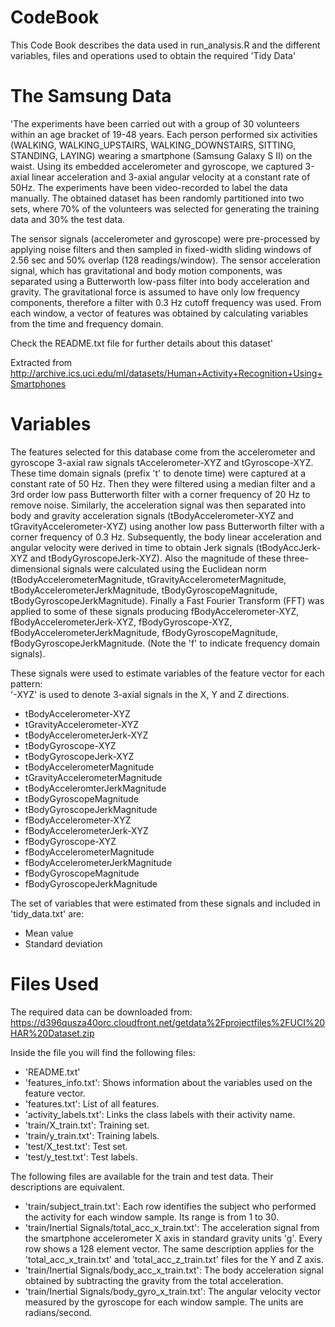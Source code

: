 CodeBook
========

This Code Book describes the data used in run_analysis.R and the different variables, files and operations used to obtain
the required 'Tidy Data' 

The Samsung Data 
================

'The experiments have been carried out with a group of 30 volunteers within an age bracket of 19-48 years. Each person performed 
six activities (WALKING, WALKING_UPSTAIRS, WALKING_DOWNSTAIRS, SITTING, STANDING, LAYING) wearing a smartphone (Samsung Galaxy S II) 
on the waist. Using its embedded accelerometer and gyroscope, we captured 3-axial linear acceleration and 3-axial angular velocity at 
a constant rate of 50Hz. The experiments have been video-recorded to label the data manually. The obtained dataset has been randomly 
partitioned into two sets, where 70% of the volunteers was selected for generating the training data and 30% the test data. 

The sensor signals (accelerometer and gyroscope) were pre-processed by applying noise filters and then sampled in fixed-width sliding windows of 2.56 sec and 50% overlap (128 readings/window). The sensor acceleration signal, which has gravitational and body motion components, was separated using a Butterworth low-pass filter into body acceleration and gravity. The gravitational force is assumed to have only low frequency components, therefore a filter with 0.3 Hz cutoff frequency was used. From each window, a vector of features was obtained by calculating variables from the time and frequency domain. 

Check the README.txt file for further details about this dataset'

Extracted from http://archive.ics.uci.edu/ml/datasets/Human+Activity+Recognition+Using+Smartphones

Variables
=========

The features selected for this database come from the accelerometer and gyroscope 3-axial raw signals tAccelerometer-XYZ and tGyroscope-XYZ. 
These time domain signals (prefix 't' to denote time) were captured at a constant rate of 50 Hz. Then they were filtered using a median
filter and a 3rd order low pass Butterworth filter with a corner frequency of 20 Hz to remove noise. Similarly, the acceleration signal 
was then separated into body and gravity acceleration signals (tBodyAccelerometer-XYZ and tGravityAccelerometer-XYZ) using another low pass Butterworth filter 
with a corner frequency of 0.3 Hz. 
Subsequently, the body linear acceleration and angular velocity were derived in time to obtain Jerk signals (tBodyAccJerk-XYZ and 
tBodyGyroscopeJerk-XYZ). Also the magnitude of these three-dimensional signals were calculated using the Euclidean norm (tBodyAccelerometerMagnitude, 
tGravityAccelerometerMagnitude, tBodyAccelerometerJerkMagnitude, tBodyGyroscopeMagnitude, tBodyGyroscopeJerkMagnitude). 
Finally a Fast Fourier Transform (FFT) was applied to some of these signals producing fBodyAccelerometer-XYZ, fBodyAccelerometerJerk-XYZ, fBodyGyroscope-XYZ, 
fBodyAccelerometerJerkMagnitude, fBodyGyroscopeMagnitude, fBodyGyroscopeJerkMagnitude. (Note the 'f' to indicate frequency domain signals). 

These signals were used to estimate variables of the feature vector for each pattern:  
'-XYZ' is used to denote 3-axial signals in the X, Y and Z directions.

- tBodyAccelerometer-XYZ
- tGravityAccelerometer-XYZ
- tBodyAccelerometerJerk-XYZ
- tBodyGyroscope-XYZ
- tBodyGyroscopeJerk-XYZ
- tBodyAccelerometerMagnitude
- tGravityAccelerometerMagnitude
- tBodyAcceleromterJerkMagnitude
- tBodyGyroscopeMagnitude
- tBodyGyroscopeJerkMagnitude
- fBodyAccelerometer-XYZ
- fBodyAccelerometerJerk-XYZ
- fBodyGyroscope-XYZ
- fBodyAccelerometerMagnitude
- fBodyAccelerometerJerkMagnitude
- fBodyGyroscopeMagnitude
- fBodyGyroscopeJerkMagnitude

The set of variables that were estimated from these signals and included in 'tidy_data.txt' are: 

- Mean value
- Standard deviation

Files Used
==========

The required data can be downloaded from:
https://d396qusza40orc.cloudfront.net/getdata%2Fprojectfiles%2FUCI%20HAR%20Dataset.zip 

Inside the file you will find the following files:

- 'README.txt'
- 'features_info.txt': Shows information about the variables used on the feature vector.
- 'features.txt': List of all features.
- 'activity_labels.txt': Links the class labels with their activity name.
- 'train/X_train.txt': Training set.
- 'train/y_train.txt': Training labels.
- 'test/X_test.txt': Test set.
- 'test/y_test.txt': Test labels.

The following files are available for the train and test data. Their descriptions are equivalent. 

- 'train/subject_train.txt': Each row identifies the subject who performed the activity for each window sample. Its range is from 1 to 30. 
- 'train/Inertial Signals/total_acc_x_train.txt': The acceleration signal from the smartphone accelerometer X axis in standard gravity units 'g'. Every row shows a 128 element vector. The same description applies for the 'total_acc_x_train.txt' and 'total_acc_z_train.txt' files for the Y and Z axis. 
- 'train/Inertial Signals/body_acc_x_train.txt': The body acceleration signal obtained by subtracting the gravity from the total acceleration. 
- 'train/Inertial Signals/body_gyro_x_train.txt': The angular velocity vector measured by the gyroscope for each window sample. The units are radians/second. 
